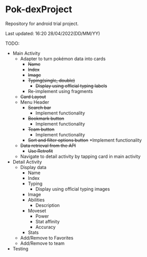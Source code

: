 # Pok-dexProject
Repository for android trial project. 

Last updated: 16:20 28/04/2022(DD/MM/YY)


TODO:  
* Main Activity
    * Adapter to turn pokémon data into cards
        * ~~Name~~
        * ~~Index~~
        * ~~Image~~
        * ~~Typing(single, double)~~
            * ~~Display using official typing labels~~
        * Re-implement using fragments
    * ~~Card Layout~~
    * Menu Header
        * ~~Search bar~~
           * Implement functionality
        * ~~Bookmark button~~
           * Implement functionality
        * ~~Team button~~
           * Implement functionality
        * ~~Sort and filter options button~~
            *Implement functionality
    * ~~Data retrieval from the API~~
        * ~~Use Retrofit~~
    * Navigate to detail activity by tapping card in main activity  
* Detail Activity
  * Display data 
    * Name
    * Index
    * Typing
      * Display using official typing images  
    * Image
    * Abilities
      * Description
    * Moveset
      * Power
      * Stat affinity
      * Accuracy
    * Stats
  * Add/Remove to Favorites
  * Add/Remove to team
* Testing